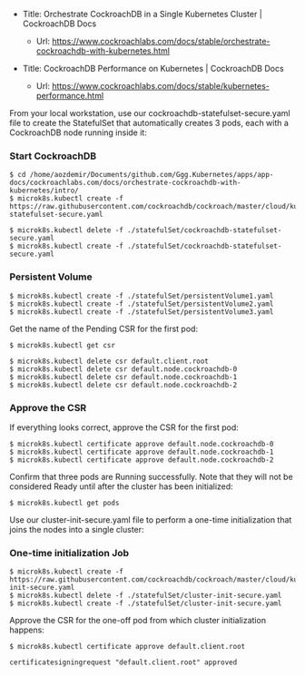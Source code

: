 * Title:	Orchestrate CockroachDB in a Single Kubernetes Cluster | CockroachDB Docs
  * Url:	https://www.cockroachlabs.com/docs/stable/orchestrate-cockroachdb-with-kubernetes.html

* Title:	CockroachDB Performance on Kubernetes | CockroachDB Docs
  * Url:	https://www.cockroachlabs.com/docs/stable/kubernetes-performance.html

From your local workstation, use our cockroachdb-statefulset-secure.yaml 
file to create the StatefulSet that automatically creates 3 pods, 
each with a CockroachDB node running inside it:

### Start CockroachDB 

```
$ cd /home/aozdemir/Documents/github.com/Ggg.Kubernetes/apps/app-docs/cockroachlabs.com/docs/orchestrate-cockroachdb-with-kubernetes/intro/
$ microk8s.kubectl create -f https://raw.githubusercontent.com/cockroachdb/cockroach/master/cloud/kubernetes/cockroachdb-statefulset-secure.yaml

$ microk8s.kubectl delete -f ./statefulSet/cockroachdb-statefulset-secure.yaml
$ microk8s.kubectl create -f ./statefulSet/cockroachdb-statefulset-secure.yaml
```

### Persistent Volume
```
$ microk8s.kubectl create -f ./statefulSet/persistentVolume1.yaml
$ microk8s.kubectl create -f ./statefulSet/persistentVolume2.yaml
$ microk8s.kubectl create -f ./statefulSet/persistentVolume3.yaml
```

Get the name of the Pending CSR for the first pod:

``` 
$ microk8s.kubectl get csr

$ microk8s.kubectl delete csr default.client.root
$ microk8s.kubectl delete csr default.node.cockroachdb-0
$ microk8s.kubectl delete csr default.node.cockroachdb-1
$ microk8s.kubectl delete csr default.node.cockroachdb-2
```

### Approve the CSR

If everything looks correct, approve the CSR for the first pod:

``` 
$ microk8s.kubectl certificate approve default.node.cockroachdb-0
$ microk8s.kubectl certificate approve default.node.cockroachdb-1
$ microk8s.kubectl certificate approve default.node.cockroachdb-2 
```


Confirm that three pods are Running successfully. Note that they will not be considered Ready until after the cluster has been initialized:

```
$ microk8s.kubectl get pods
```

Use our cluster-init-secure.yaml file to perform a 
one-time initialization that joins the nodes into a single cluster:


### One-time initialization Job
``` 
$ microk8s.kubectl create -f https://raw.githubusercontent.com/cockroachdb/cockroach/master/cloud/kubernetes/cluster-init-secure.yaml
$ microk8s.kubectl delete -f ./statefulSet/cluster-init-secure.yaml
$ microk8s.kubectl create -f ./statefulSet/cluster-init-secure.yaml
```

Approve the CSR for the one-off pod from which cluster initialization happens:

```  
$ microk8s.kubectl certificate approve default.client.root

certificatesigningrequest "default.client.root" approved
``` 